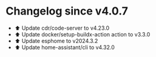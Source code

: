 # Changelog since v4.0.7
- ⬆️ Update cdr/code-server to v4.23.0 
- ⬆️ Update docker/setup-buildx-action action to v3.3.0 
- ⬆️ Update esphome to v2024.3.2 
- ⬆️ Update home-assistant/cli to v4.32.0 
